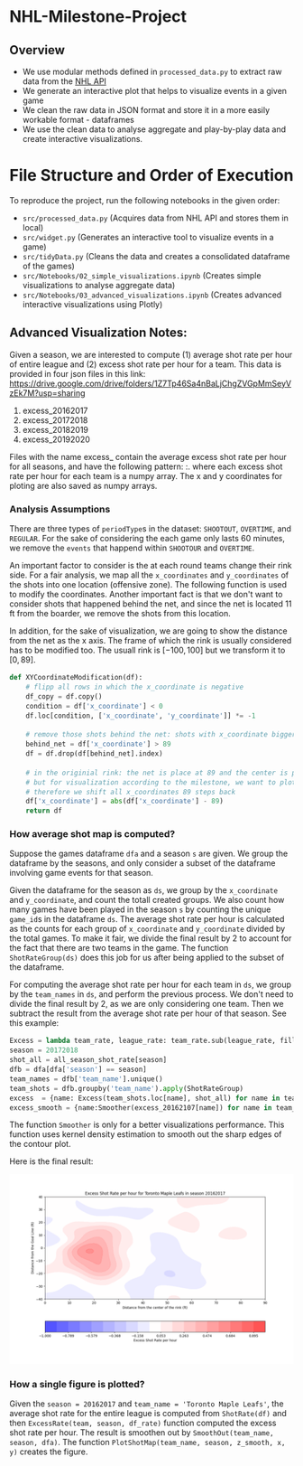 # NHL-Milestone-Project

## Overview
- We use modular methods defined in `processed_data.py` to extract raw data from the [NHL API](https://gitlab.com/dword4/nhlapi)
- We generate an interactive plot that helps to visualize events in a given game
- We clean the raw data in JSON format and store it in a more easily workable format - dataframes
- We use the clean data to analyse aggregate and play-by-play data and create interactive visualizations.

# File Structure and Order of Execution
To reproduce the project, run the following notebooks in the given order:
- `src/processed_data.py` (Acquires data from NHL API and stores them in local)
- `src/widget.py` (Generates an interactive tool to visualize events in a game)
- `src/tidyData.py` (Cleans the data and creates a consolidated dataframe of the games)
- `src/Notebooks/02_simple_visualizations.ipynb` (Creates simple visualizations to analyse aggregate data)
- `src/Notebooks/03_advanced_visualizations.ipynb` (Creates advanced interactive visualizations using Plotly)

## Advanced Visualization Notes:
Given a season, we are interested to compute (1) average shot rate per hour of entire league and (2) excess shot rate per hour for a team. 
This data is provided in four json files in this link: https://drive.google.com/drive/folders/1Z7Tp46Sa4nBaLjChgZVGpMmSeyVzEk7M?usp=sharing

1. excess_20162017
2. excess_20172018
3. excess_20182019
4. excess_20192020

Files with the name excess_<season> contain the average excess shot rate per hour for all seasons, and have the following pattern: <team a>:<excess shot rate per hour for team a>. where each excess shot rate per hour for each team is a numpy array. The x and y coordinates for ploting are also saved as numpy arrays. 

### Analysis Assumptions 
There are three types of `periodType`s in the dataset: `SHOOTOUT`, `OVERTIME`, and `REGULAR`. For the sake of considering the each game only lasts 60 minutes, we remove the `events` that happend within `SHOOTOUR` and `OVERTIME`. 

An important factor to consider is the at each round teams change their rink side. For a fair analysis, we map all the `x_coordinates` and `y_coordinates` of the shots into one location (offensive zone). The following function is used to modify the coordinates. Another important fact is that we don't want to consider shots that happened behind the net, and since the net is located 11 ft from the boarder, we remove the shots from this location. 

In addition, for the sake of visualization, we are going to show the distance from the net as the x axis. The frame of which the rink is usually considered has to be modified too. The usuall rink is $[-100, 100]$ but we transform it to $[0, 89]$. 

```python
def XYCoordinateModification(df): 
    # flipp all rows in which the x_coordinate is negative 
    df_copy = df.copy() 
    condition = df['x_coordinate'] < 0 
    df.loc[condition, ['x_coordinate', 'y_coordinate']] *= -1

    # remove those shots behind the net: shots with x_coordinate bigger than (100-11)=89 
    behind_net = df['x_coordinate'] > 89 
    df = df.drop(df[behind_net].index) 
    
    # in the originial rink: the net is place at 89 and the center is placed at 0. 
    # but for visualization according to the milestone, we want to plot the rink such that the net is placed at 0 and the center at 89. 
    # therefore we shift all x_coordinates 89 steps back 
    df['x_coordinate'] = abs(df['x_coordinate'] - 89)
    return df
```


### How average shot map is computed? 
Suppose the games dataframe `dfa` and a season `s` are given. We group the dataframe by the seasons, and only consider a subset of the dataframe involving game events for that season. 

Given the dataframe for the season as `ds`, we group by the `x_coordinate` and `y_coordinate`, and count the totall created groups. We also count how many games have been played in the season `s` by counting the unique `game_id`s in the dataframe `ds`. The average shot rate per hour is calculated as the counts for each group of `x_coordinate` and `y_coordinate` divided by the total games. To make it fair, we divide the final result by 2 to account for the fact that there are two teams in the game. The function `ShotRateGroup(ds)` does this job for us after being applied to the subset of the dataframe. 

For computing the average shot rate per hour for each team in `ds`, we group by the `team_names` in `ds`, and perform the previous process. We don't need to divide the final result by 2, as we are only considering one team. Then we subtract the result from the average shot rate per hour of that season. See this example: 

```python
Excess = lambda team_rate, league_rate: team_rate.sub(league_rate, fill_value = 0)
season = 20172018
shot_all = all_season_shot_rate[season]
dfb = dfa[dfa['season'] == season] 
team_names = dfb['team_name'].unique() 
team_shots = dfb.groupby('team_name').apply(ShotRateGroup)
excess  = {name: Excess(team_shots.loc[name], shot_all) for name in team_names}
excess_smooth = {name:Smoother(excess_20162107[name]) for name in team_names}
```

The function `Smoother` is only for a better visualizations performance. This function uses kernel density estimation to smooth out the sharp edges of the contour plot. 

Here is the final result: 


<img src="data/excess_shot_rate_example.png" alt="example" width="1000"/>

### How a single figure is plotted? 
Given the `season = 20162017` and `team_name = 'Toronto Maple Leafs'`, the average shot rate for the entire league is computed from `ShotRate(df)` and then `ExcessRate(team, season, df_rate)` function computed the excess shot rate per hour. The result is smoothen out by `SmoothOut(team_name, season, dfa)`. The function `PlotShotMap(team_name, season, z_smooth, x, y)` creates the figure.  

